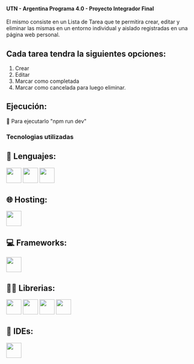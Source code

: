 #### UTN - Argentina Programa 4.0 - Proyecto Integrador Final

El mismo consiste en un Lista de Tarea que te permitira crear, editar y eliminar las mismas en un entorno individual y aislado registradas en una página web personal.

## Cada tarea tendra la siguientes opciones:

1. Crear 
2. Editar
3. Marcar como completada
4. Marcar como cancelada para luego eliminar.

## Ejecución:

 📁 Para ejecutarlo "npm run dev" 


### Tecnologias utilizadas

## 🧰 Lenguajes:

<img src="https://w7.pngwing.com/pngs/201/90/png-transparent-logo-html-html5.png" alt="" width="40" height="40"/></a>
<img src="https://cdn.pixabay.com/photo/2017/08/05/11/16/logo-2582747_1280.png" alt="" width="40" height="40"/></a>
<img src="https://upload.wikimedia.org/wikipedia/commons/thumb/6/6a/JavaScript-logo.png/640px-JavaScript-logo.png" alt="" width="40" height="40"/> </a>
 
## 🌐 Hosting:

<img src="https://res.cloudinary.com/practicaldev/image/fetch/s--ux15-5qy--/c_imagga_scale,f_auto,fl_progressive,h_1080,q_auto,w_1080/https://dev-to-uploads.s3.amazonaws.com/i/a12tj8n6facp0kt0xb0n.jpeg" alt="" width="40" height="40"/> </a>

## 💻 Frameworks:

<img src="https://logowik.com/content/uploads/images/nodejs.jpg" alt="" width="40" height="40"/> </a>

## 🕵️‍♀️ Librerias:

<img src="https://tse4.mm.bing.net/th?id=OIP.o8ubNKazDVWgRKfCY1iB7gHaHa&pid=Api&P=0&h=180" alt="" width="40" height="40"/> </a>
<img src="https://repository-images.githubusercontent.com/2518028/adb2df00-9431-11e9-9ccd-26f012b80f29" alt="" width="40" height="40"/> </a>
<img src="https://w7.pngwing.com/pngs/545/451/png-transparent-node-js-express-js-javascript-solution-stack-web-application-others-angle-text-rectangle-thumbnail.png" alt="" width="40" height="40"/> </a>
<img src="https://humao.gallerycdn.vsassets.io/extensions/humao/rest-client/0.25.1/1660918934840/Microsoft.VisualStudio.Services.Icons.Default" alt="" width="40" height="40"/> </a>

## 📝 IDEs:

<img src="https://upload.wikimedia.org/wikipedia/commons/thumb/9/9a/Visual_Studio_Code_1.35_icon.svg/2048px-Visual_Studio_Code_1.35_icon.svg.png" alt="" width="40" height="40"/> </a>





